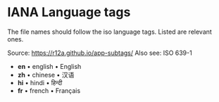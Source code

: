 # IANA Language tags

The file names should follow the iso language tags. Listed are relevant ones.

Source: https://r12a.github.io/app-subtags/
Also see: ISO 639-1

- **en** • english    • English
- **zh** • chinese    • 汉语
- **hi** • hindi      • हिन्दी 
- **fr** • french     • Français
